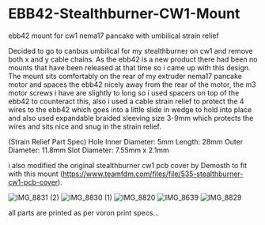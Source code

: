 # EBB42-Stealthburner-CW1-Mount
ebb42 mount for cw1 nema17 pancake with umbilical strain relief

Decided to go to canbus umbilical for my stealthburner on cw1 and remove both x and y cable chains.
As the ebb42 is a new product there had been no mounts that have been released at that time so i came up with this design.
The mount sits comfortably on the rear of my extruder nema17 pancake motor and spaces the ebb42 nicely away from the rear of the motor, the m3 motor screws i have are slightly to long so i used spacers on top of the ebb42 to counteract this, also i used a cable strain relief to protect the 4 wires to the ebb42 which goes into a little slide in wedge to hold into place and also used expandable braided sleeving size 3-9mm which protects the wires and sits nice and snug in the strain relief.

(Strain Relief Part Spec)
Hole Inner Diameter: 5mm
Length: 28mm
Outer Diameter: 11.8mm
Slot Diameter: 7.55mm x 2.1mm

i also modified the original stealthburner cw1 pcb cover by Demosth to fit with this mount (https://www.teamfdm.com/files/file/535-stealthburner-cw1-pcb-cover).

![IMG_8831 (2)](https://user-images.githubusercontent.com/75168416/178103727-1c93cb08-955f-4f5f-8f7c-334ab035e141.jpg)
![IMG_8830 (1)](https://user-images.githubusercontent.com/75168416/178103731-b6a9026c-187c-4bf3-95a3-1aa1705c0c2e.jpg)
![IMG_8820](https://user-images.githubusercontent.com/75168416/178103757-87a3fec2-3aa0-4bbc-8a0b-5984a526001d.jpg)
![IMG_8639](https://user-images.githubusercontent.com/75168416/178103766-0ff5d2f9-b107-4536-bb3c-a4dbf821285b.jpg)
![IMG_8829](https://user-images.githubusercontent.com/75168416/178104755-d8716e11-5c04-4013-b1fc-c4b6da3b6791.jpg)

all parts are printed as per voron print specs...
